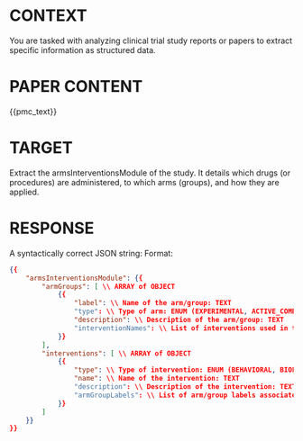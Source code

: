 # CONTEXT #
You are tasked with analyzing clinical trial study reports or papers to extract specific information as structured data.
# PAPER CONTENT #
{{pmc_text}}

# TARGET #
Extract the armsInterventionsModule of the study. It details which drugs (or procedures) are administered, to which arms (groups), and how they are applied.
# RESPONSE #
A syntactically correct JSON string:
Format:
```json
{{
    "armsInterventionsModule": {{
        "armGroups": [ \\ ARRAY of OBJECT
            {{
                "label": \\ Name of the arm/group: TEXT
                "type": \\ Type of arm: ENUM (EXPERIMENTAL, ACTIVE_COMPARATOR, PLACEBO_COMPARATOR, SHAM_COMPARATOR, NO_INTERVENTION, OTHER)
                "description": \\ Description of the arm/group: TEXT
                "interventionNames": \\ List of interventions used in this arm/group: ARRAY of TEXT
            }}
        ],
        "interventions": [ \\ ARRAY of OBJECT
            {{
                "type": \\ Type of intervention: ENUM (BEHAVIORAL, BIOLOGICAL, COMBINATION_PRODUCT, DEVICE, DIAGNOSTIC_TEST, DIETARY_SUPPLEMENT, DRUG, GENETIC, PROCEDURE, RADIATION, OTHER)
                "name": \\ Name of the intervention: TEXT
                "description": \\ Description of the intervention: TEXT
                "armGroupLabels": \\ List of arm/group labels associated with this intervention: ARRAY of TEXT
            }}
        ]
    }}
}}
```